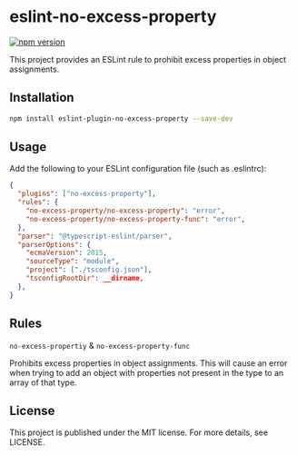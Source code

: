 # eslint-no-excess-property

[![npm version](https://badge.fury.io/js/eslint-no-excess-property.svg)](https://badge.fury.io/js/eslint-no-excess-property)

This project provides an ESLint rule to prohibit excess properties in object assignments.

## Installation

```sh
npm install eslint-plugin-no-excess-property --save-dev
```

## Usage

Add the following to your ESLint configuration file (such as .eslintrc):

```json
{
  "plugins": ["no-excess-property"],
  "rules": { 
    "no-excess-property/no-excess-property": "error",
    "no-excess-property/no-excess-property-func": "error",
  },
  "parser": "@typescript-eslint/parser",
  "parserOptions": {
    "ecmaVersion": 2015,
    "sourceType": "module",
    "project": ["./tsconfig.json"],
    "tsconfigRootDir": __dirname,
  },
}
```

## Rules

`no-excess-propertiy` & `no-excess-property-func`

Prohibits excess properties in object assignments. This will cause an error when trying to add an object with properties not present in the type to an array of that type.

## License

This project is published under the MIT license. For more details, see LICENSE.
